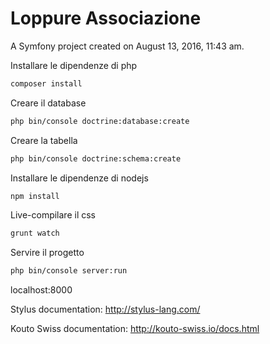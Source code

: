 # Loppure Associazione

A Symfony project created on August 13, 2016, 11:43 am.

Installare le dipendenze di php
```sh
composer install
```

Creare il database
```sh
php bin/console doctrine:database:create
```

Creare la tabella
```sh
php bin/console doctrine:schema:create
```

Installare le dipendenze di nodejs
```sh
npm install
```

Live-compilare il css
```sh
grunt watch
```

Servire il progetto
```sh
php bin/console server:run
```
localhost:8000

Stylus documentation: http://stylus-lang.com/

Kouto Swiss documentation: http://kouto-swiss.io/docs.html
